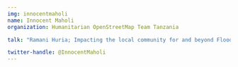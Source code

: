 ```yaml
---
img: innocentmaholi
name: Innocent Maholi
organization: Humanitarian OpenStreetMap Team Tanzania

talk: "Ramani Huria; Impacting the local community for and beyond Flood Resilience"

twitter-handle: @InnocentMaholi
---
```


